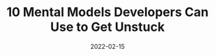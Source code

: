 ---
date: 2022-02-15
publisher: sitepointdotcom
tags:
  - meta
target_url: https://www.sitepoint.com/10-mental-models-developers-can-use-to-get-unstuck/
title: 10 Mental Models Developers Can Use to Get Unstuck
---